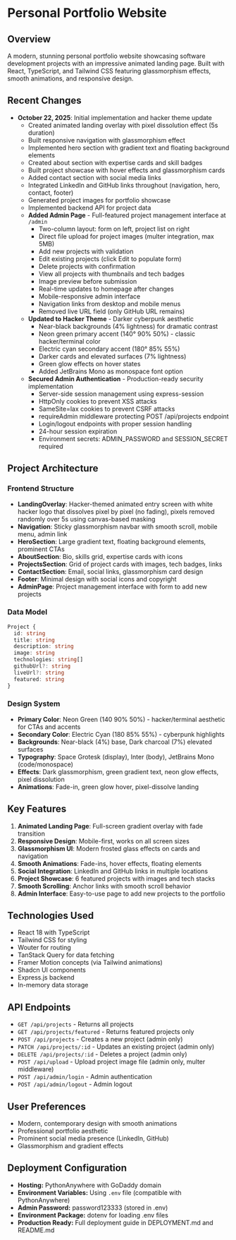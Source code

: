 # Personal Portfolio Website

## Overview
A modern, stunning personal portfolio website showcasing software development projects with an impressive animated landing page. Built with React, TypeScript, and Tailwind CSS featuring glassmorphism effects, smooth animations, and responsive design.

## Recent Changes
- **October 22, 2025**: Initial implementation and hacker theme update
  - Created animated landing overlay with pixel dissolution effect (5s duration)
  - Built responsive navigation with glassmorphism effect
  - Implemented hero section with gradient text and floating background elements
  - Created about section with expertise cards and skill badges
  - Built project showcase with hover effects and glassmorphism cards
  - Added contact section with social media links
  - Integrated LinkedIn and GitHub links throughout (navigation, hero, contact, footer)
  - Generated project images for portfolio showcase
  - Implemented backend API for project data
  - **Added Admin Page** - Full-featured project management interface at `/admin`
    - Two-column layout: form on left, project list on right
    - Direct file upload for project images (multer integration, max 5MB)
    - Add new projects with validation
    - Edit existing projects (click Edit to populate form)
    - Delete projects with confirmation
    - View all projects with thumbnails and tech badges
    - Image preview before submission
    - Real-time updates to homepage after changes
    - Mobile-responsive admin interface
    - Navigation links from desktop and mobile menus
    - Removed live URL field (only GitHub URL remains)
  - **Updated to Hacker Theme** - Darker cyberpunk aesthetic
    - Near-black backgrounds (4% lightness) for dramatic contrast
    - Neon green primary accent (140° 90% 50%) - classic hacker/terminal color
    - Electric cyan secondary accent (180° 85% 55%)
    - Darker cards and elevated surfaces (7% lightness)
    - Green glow effects on hover states
    - Added JetBrains Mono as monospace font option
  - **Secured Admin Authentication** - Production-ready security implementation
    - Server-side session management using express-session
    - HttpOnly cookies to prevent XSS attacks
    - SameSite=lax cookies to prevent CSRF attacks
    - requireAdmin middleware protecting POST /api/projects endpoint
    - Login/logout endpoints with proper session handling
    - 24-hour session expiration
    - Environment secrets: ADMIN_PASSWORD and SESSION_SECRET required

## Project Architecture

### Frontend Structure
- **LandingOverlay**: Hacker-themed animated entry screen with white hacker logo that dissolves pixel by pixel (no fading), pixels removed randomly over 5s using canvas-based masking
- **Navigation**: Sticky glassmorphism navbar with smooth scroll, mobile menu, admin link
- **HeroSection**: Large gradient text, floating background elements, prominent CTAs
- **AboutSection**: Bio, skills grid, expertise cards with icons
- **ProjectsSection**: Grid of project cards with images, tech badges, links
- **ContactSection**: Email, social links, glassmorphism card design
- **Footer**: Minimal design with social icons and copyright
- **AdminPage**: Project management interface with form to add new projects

### Data Model
```typescript
Project {
  id: string
  title: string
  description: string
  image: string
  technologies: string[]
  githubUrl?: string
  liveUrl?: string
  featured: string
}
```

### Design System
- **Primary Color**: Neon Green (140 90% 50%) - hacker/terminal aesthetic for CTAs and accents
- **Secondary Color**: Electric Cyan (180 85% 55%) - cyberpunk highlights
- **Backgrounds**: Near-black (4%) base, Dark charcoal (7%) elevated surfaces
- **Typography**: Space Grotesk (display), Inter (body), JetBrains Mono (code/monospace)
- **Effects**: Dark glassmorphism, green gradient text, neon glow effects, pixel dissolution
- **Animations**: Fade-in, green glow hover, pixel-dissolve landing

## Key Features
1. **Animated Landing Page**: Full-screen gradient overlay with fade transition
2. **Responsive Design**: Mobile-first, works on all screen sizes
3. **Glassmorphism UI**: Modern frosted glass effects on cards and navigation
4. **Smooth Animations**: Fade-ins, hover effects, floating elements
5. **Social Integration**: LinkedIn and GitHub links in multiple locations
6. **Project Showcase**: 6 featured projects with images and tech stacks
7. **Smooth Scrolling**: Anchor links with smooth scroll behavior
8. **Admin Interface**: Easy-to-use page to add new projects to the portfolio

## Technologies Used
- React 18 with TypeScript
- Tailwind CSS for styling
- Wouter for routing
- TanStack Query for data fetching
- Framer Motion concepts (via Tailwind animations)
- Shadcn UI components
- Express.js backend
- In-memory data storage

## API Endpoints
- `GET /api/projects` - Returns all projects
- `GET /api/projects/featured` - Returns featured projects only
- `POST /api/projects` - Creates a new project (admin only)
- `PATCH /api/projects/:id` - Updates an existing project (admin only)
- `DELETE /api/projects/:id` - Deletes a project (admin only)
- `POST /api/upload` - Upload project image file (admin only, multer middleware)
- `POST /api/admin/login` - Admin authentication
- `POST /api/admin/logout` - Admin logout

## User Preferences
- Modern, contemporary design with smooth animations
- Professional portfolio aesthetic
- Prominent social media presence (LinkedIn, GitHub)
- Glassmorphism and gradient effects

## Deployment Configuration
- **Hosting:** PythonAnywhere with GoDaddy domain
- **Environment Variables:** Using `.env` file (compatible with PythonAnywhere)
- **Admin Password:** password123333 (stored in .env)
- **Environment Package:** dotenv for loading .env files
- **Production Ready:** Full deployment guide in DEPLOYMENT.md and README.md
